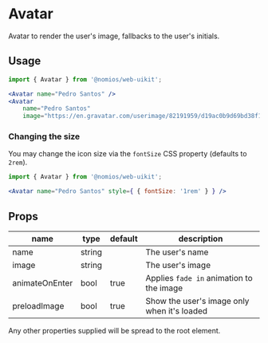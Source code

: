 # Avatar

Avatar to render the user's image, fallbacks to the user's initials.

## Usage

```jsx
import { Avatar } from '@nomios/web-uikit';

<Avatar name="Pedro Santos" />
<Avatar
    name="Pedro Santos"
    image="https://en.gravatar.com/userimage/82191959/d19ac0b9d69bd38f1451cc524b77f290.jpg?size=200" />
```

### Changing the size

You may change the icon size via the `fontSize` CSS property (defaults to `2rem`).

```jsx
import { Avatar } from '@nomios/web-uikit';

<Avatar name="Pedro Santos" style={ { fontSize: '1rem' } } />
```

## Props

| name | type | default | description |
| ---- | ---- | ------- | ----------- |
| name | string | | The user's name |
| image | string | | The user's image |
| animateOnEnter | bool | true | Applies `fade in` animation to the image |
| preloadImage | bool | true | Show the user's image only when it's loaded |

Any other properties supplied will be spread to the root element.
